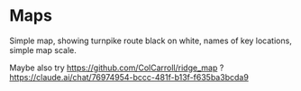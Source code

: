 # Maps

Simple map, showing turnpike route black on white, names of key locations, simple map scale.



Maybe also try https://github.com/ColCarroll/ridge_map ?
https://claude.ai/chat/76974954-bccc-481f-b13f-f635ba3bcda9